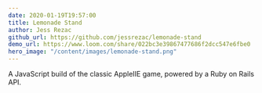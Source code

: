 ```yaml
---
date: 2020-01-19T19:57:00
title: Lemonade Stand
author: Jess Rezac
github_url: https://github.com/jessrezac/lemonade-stand
demo_url: https://www.loom.com/share/022bc3e39867477686f2dcc547e6fbe0
hero_image: "/content/images/lemonade-stand.png"
---
```


A JavaScript build of the classic AppleIIE game, powered by a Ruby on Rails API.
